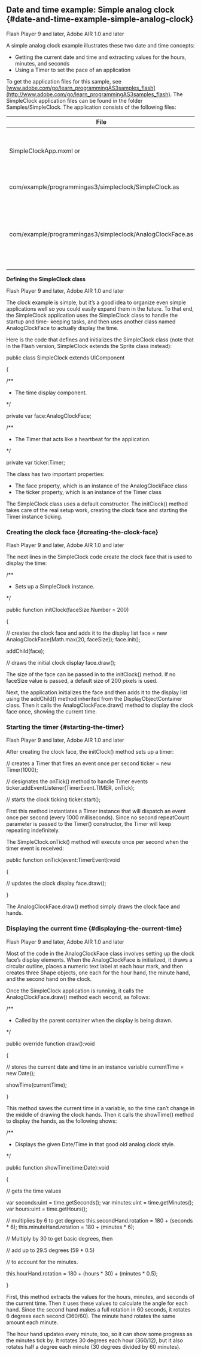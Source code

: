 ## Date and time example: Simple analog clock {#date-and-time-example-simple-analog-clock}

Flash Player 9 and later, Adobe AIR 1.0 and later

A simple analog clock example illustrates these two date and time concepts:

*   Getting the current date and time and extracting values for the hours, minutes, and seconds
*   Using a Timer to set the pace of an application

To get the application files for this sample, see [www.adobe.com/go/learn_programmingAS3samples_flash](http://www.adobe.com/go/learn_programmingAS3samples_flash). The SimpleClock application files can be found in the folder Samples/SimpleClock. The application consists of the following files:

| **File** | **Description** |
| --- | --- |
| SimpleClockApp.mxml or | The main application file in Flash (FLA) or Flex (MXML). |
| com/example/programmingas3/simpleclock/SimpleClock.as | The main application file. |
| com/example/programmingas3/simpleclock/AnalogClockFace.as | Draws a round clock face and hour, minute, and seconds hands based on the time. |

**Defining the SimpleClock class**

Flash Player 9 and later, Adobe AIR 1.0 and later

The clock example is simple, but it’s a good idea to organize even simple applications well so you could easily expand them in the future. To that end, the SimpleClock application uses the SimpleClock class to handle the startup and time- keeping tasks, and then uses another class named AnalogClockFace to actually display the time.

Here is the code that defines and initializes the SimpleClock class (note that in the Flash version, SimpleClock extends the Sprite class instead):

public class SimpleClock extends UIComponent

{

/**

* The time display component.

*/

private var face:AnalogClockFace;

/**

* The Timer that acts like a heartbeat for the application.

*/

private var ticker:Timer;

The class has two important properties:

*   The face property, which is an instance of the AnalogClockFace class
*   The ticker property, which is an instance of the Timer class

The SimpleClock class uses a default constructor. The initClock() method takes care of the real setup work, creating the clock face and starting the Timer instance ticking.

### Creating the clock face {#creating-the-clock-face}

Flash Player 9 and later, Adobe AIR 1.0 and later

The next lines in the SimpleClock code create the clock face that is used to display the time:

/**

* Sets up a SimpleClock instance.

*/

public function initClock(faceSize:Number = 200)

{

// creates the clock face and adds it to the display list face = new AnalogClockFace(Math.max(20, faceSize)); face.init();

addChild(face);

// draws the initial clock display face.draw();

The size of the face can be passed in to the initClock() method. If no faceSize value is passed, a default size of 200 pixels is used.

Next, the application initializes the face and then adds it to the display list using the addChild() method inherited from the DisplayObjectContainer class. Then it calls the AnalogClockFace.draw() method to display the clock face once, showing the current time.

### Starting the timer {#starting-the-timer}

Flash Player 9 and later, Adobe AIR 1.0 and later

After creating the clock face, the initClock() method sets up a timer:

// creates a Timer that fires an event once per second ticker = new Timer(1000);

// designates the onTick() method to handle Timer events ticker.addEventListener(TimerEvent.TIMER, onTick);

// starts the clock ticking ticker.start();

First this method instantiates a Timer instance that will dispatch an event once per second (every 1000 milliseconds). Since no second repeatCount parameter is passed to the Timer() constructor, the Timer will keep repeating indefinitely.

The SimpleClock.onTick() method will execute once per second when the timer event is received:

public function onTick(event:TimerEvent):void

{

// updates the clock display face.draw();

}

The AnalogClockFace.draw() method simply draws the clock face and hands.

### Displaying the current time {#displaying-the-current-time}

Flash Player 9 and later, Adobe AIR 1.0 and later

Most of the code in the AnalogClockFace class involves setting up the clock face’s display elements. When the AnalogClockFace is initialized, it draws a circular outline, places a numeric text label at each hour mark, and then creates three Shape objects, one each for the hour hand, the minute hand, and the second hand on the clock.

Once the SimpleClock application is running, it calls the AnalogClockFace.draw() method each second, as follows:

/**

* Called by the parent container when the display is being drawn.

*/

public override function draw():void

{

// stores the current date and time in an instance variable currentTime = new Date();

showTime(currentTime);

}

This method saves the current time in a variable, so the time can’t change in the middle of drawing the clock hands. Then it calls the showTime() method to display the hands, as the following shows:

/**

* Displays the given Date/Time in that good old analog clock style.

*/

public function showTime(time:Date):void

{

// gets the time values

var seconds:uint = time.getSeconds(); var minutes:uint = time.getMinutes(); var hours:uint = time.getHours();

// multiplies by 6 to get degrees this.secondHand.rotation = 180 + (seconds * 6); this.minuteHand.rotation = 180 + (minutes * 6);

// Multiply by 30 to get basic degrees, then

// add up to 29.5 degrees (59 * 0.5)

// to account for the minutes.

this.hourHand.rotation = 180 + (hours * 30) + (minutes * 0.5);

}

First, this method extracts the values for the hours, minutes, and seconds of the current time. Then it uses these values to calculate the angle for each hand. Since the second hand makes a full rotation in 60 seconds, it rotates 6 degrees each second (360/60). The minute hand rotates the same amount each minute.

The hour hand updates every minute, too, so it can show some progress as the minutes tick by. It rotates 30 degrees each hour (360/12), but it also rotates half a degree each minute (30 degrees divided by 60 minutes).
